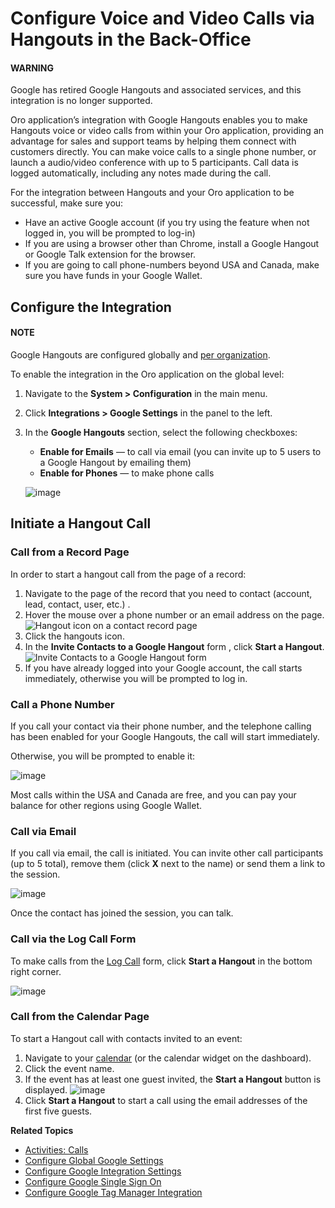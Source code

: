 <a id="user-guide-hangouts"></a>

# Configure Voice and Video Calls via Hangouts in the Back-Office

#### WARNING
Google has retired Google Hangouts and associated services, and this integration is no longer supported.

Oro application’s integration with Google Hangouts enables you to make Hangouts voice or video calls from within your Oro application, providing an advantage for sales and support teams by helping them connect with customers directly. You can make voice calls to a single phone number, or launch a audio/video conference with up to 5 participants. Call data is logged automatically, including any notes made during the call.

For the integration between Hangouts and your Oro application to be successful, make sure you:

* Have an active Google account (if you try using the feature when not logged in, you will be prompted to log-in)
* If you are using a browser other than Chrome, install a Google Hangout or Google Talk extension for the browser.
* If you are going to call phone-numbers beyond USA and Canada, make sure you have funds in your Google Wallet.

## Configure the Integration

#### NOTE
Google Hangouts are configured globally and [per organization](../../../../user-management/organizations/org-configuration/general-setup-org/integrations/organization-google.md#user-guide-hangouts-org).

To enable the integration in the Oro application on the global level:

1. Navigate to the **System > Configuration** in the main menu.
2. Click **Integrations > Google Settings** in the panel to the left.
3. In the **Google Hangouts** section, select the following checkboxes:
   * **Enable for Emails** — to call via email (you can invite up to 5 users to a Google Hangout by emailing them)
   * **Enable for Phones** — to make phone calls

   ![image](user/img/system/integrations/google/enable.png)

## Initiate a Hangout Call

### Call from a Record Page

In order to start a hangout call from the page of a record:

1. Navigate to the page of the record that you need to contact (account, lead, contact, user, etc.) .
2. Hover the mouse over a phone number or an email address on the page.
   ![Hangout icon on a contact record page](user/img/system/integrations/google/hover.png)
3. Click the hangouts icon.
4. In the **Invite Contacts to a Google Hangout** form , click **Start a Hangout**.
   ![Invite Contacts to a Google Hangout form](user/img/system/integrations/google/invite.png)
5. If you have already logged into your Google account, the call starts immediately, otherwise you will be prompted to log in.

<a id="user-guide-hangouts-call"></a>

### Call a Phone Number

If you call your contact via their phone number, and the telephone calling has been enabled for your Google Hangouts,
the call will start immediately.

Otherwise, you will be prompted to enable it:

![image](user/img/system/integrations/google/enable_phone.png)

Most calls within the USA and Canada are free, and you can pay your balance for other regions using Google Wallet.

### Call via Email

If you call via email, the call is initiated. You can invite other call participants (up to 5 total),
remove them (click **X** next to the name) or send them a link to the session.

![image](user/img/system/integrations/google/invite_more.png)

Once the contact has joined the session, you can talk.

### Call via the Log Call Form

To make calls from the [Log Call](../../../../../activities/calls/index.md#doc-activities-calls) form, click **Start a Hangout** in the bottom right corner.

![image](user/img/system/integrations/google/log_call_hangout.png)

### Call from the Calendar Page

To start a Hangout call with contacts invited to an event:

1. Navigate to your [calendar](../../../../../activities/calendar-events/index.md#doc-activities-events) (or the calendar widget on the dashboard).
2. Click the event name.
3. If the event has at least one guest invited, the **Start a Hangout** button is displayed.
   ![image](user/img/system/integrations/google/view_event.png)
4. Click **Start a Hangout** to start a call using the email addresses of the first five guests.

<!-- stop -->

**Related Topics**

* [Activities: Calls](../../../../../activities/calls/index.md#doc-activities-calls)
* [Configure Global Google Settings](index.md#admin-configuration-integrations-google)
* [Configure Google Integration Settings](google-integration.md#system-configuration-integrations-google)
* [Configure Google Single Sign On](google-single-sign-on.md#user-guide-google-single-sign-on)
* [Configure Google Tag Manager Integration](../../../../integrations/gtm/index.md#gtm-integration)

<!-- fa-bars = fa-navicon -->
<!-- Ic Tiles is used as Set As Default in saved views, and as tiles in display layout options -->
<!-- IcPencil refers to Rename in Commerce and Inline Editing in CRM -->
<!-- Check mark in the square. -->
<!-- SortDesc is also used as drop-down arrow -->
